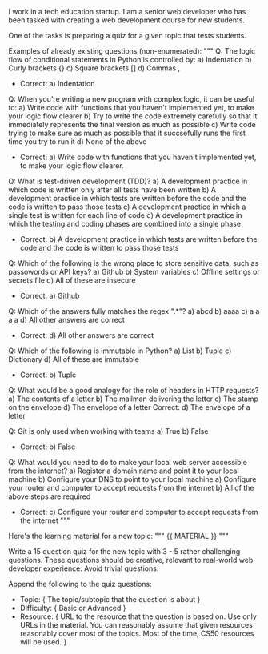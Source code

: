 I work in a tech education startup. I am a senior web developer who has been tasked with creating a web development course for new students.

One of the tasks is preparing a quiz for a given topic that tests students.

Examples of already existing questions (non-enumerated):
"""
Q: The logic flow of conditional statements in Python is controlled by:
a) Indentation
b) Curly brackets {}
c) Square brackets []
d) Commas ,
- Correct: a) Indentation

Q: When you're writing a new program with complex logic, it can be useful to:
a) Write code with functions that you haven't implemented yet, to make your logic flow clearer
b) Try to write the code extremely carefully so that it immediately represents the final version as much as possible
c) Write code trying to make sure as much as possible that it succsefully runs the first time you try to run it
d) None of the above
- Correct: a) Write code with functions that you haven't implemented yet, to make your logic flow clearer.

Q: What is test-driven development (TDD)?
a) A development practice in which code is written only after all tests have been written
b) A development practice in which tests are written before the code and the code is written to pass those tests
c) A development practice in which a single test is written for each line of code
d) A development practice in which the testing and coding phases are combined into a single phase
- Correct: b) A development practice in which tests are written before the code and the code is written to pass those tests

Q: Which of the following is the wrong place to store sensitive data, such as passowords or API keys?
a) Github
b) System variables
c) Offline settings or secrets file
d) All of these are insecure
- Correct: a) Github

Q: Which of the answers fully matches the regex ".*"?
a) abcd
b) aaaa
c) a a a a
d) All other answers are correct
- Correct: d) All other answers are correct

Q: Which of the following is immutable in Python?
a) List
b) Tuple
c) Dictionary
d) All of these are immutable
- Correct: b) Tuple

Q: What would be a good analogy for the role of headers in HTTP requests?
a) The contents of a letter
b) The mailman delivering the letter
c) The stamp on the envelope
d) The envelope of a letter
Correct: d) The envelope of a letter

Q: Git is only used when working with teams
a) True
b) False
- Correct: b) False

Q: What would you need to do to make your local web server accessible from the internet?
a) Register a domain name and point it to your local machine
b) Configure your DNS to point to your local machine
a) Configure your router and computer to accept requests from the internet
b) All of the above steps are required
- Correct: c) Configure your router and computer to accept requests from the internet
"""

Here's the learning material for a new topic:
"""
{{ MATERIAL }}
"""

Write a 15 question quiz for the new topic with 3 - 5 rather challenging questions. These questions should be creative, relevant to real-world web developer experience. Avoid trivial questions.

Append the following to the quiz questions:
- Topic: { The topic/subtopic that the question is about }
- Difficulty: { Basic or Advanced }
- Resource: { URL to the resource that the question is based on. Use only URLs in the material. You can reasonably assume that given resources reasonably cover most of the topics. Most of the time, CS50 resources will be used. }